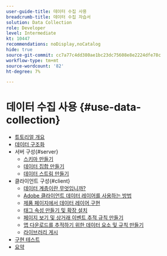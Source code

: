```yaml
---
user-guide-title: 데이터 수집 사용
breadcrumb-title: 데이터 수집 자습서
solution: Data Collection
role: Developer
level: Intermediate
kt: 10447
recommendations: noDisplay,noCatalog
hide: true
source-git-commit: cc7a77c4dd380ae1bc23dc75608e8e2224dfe78c
workflow-type: tm+mt
source-wordcount: '82'
ht-degree: 7%

---
```



# 데이터 수집 사용 {#use-data-collection}

+ [튜토리얼 개요](overview.md)
+ [데이터 구조화](structuring-your-data.md)
+ 서버 구성{#server}
   + [스키마 만들기](configure-the-server/create-a-schema.md)
   + [데이터 집합 만들기](configure-the-server/create-a-dataset.md)
   + [데이터 스트림 만들기](configure-the-server/create-a-datastream.md)
+ 클라이언트 구성{#client}
   + [데이터 계층이란 무엇입니까?](configure-the-client/whats-a-data-layer.md)
   + [Adobe 클라이언트 데이터 레이어를 사용하는 방법](configure-the-client/how-to-use-the-adobe-client-data-layer.md)
   + [제품 페이지에서 데이터 레이어 구현](configure-the-client/implement-product-page-data-layer.md)
   + [태그 속성 만들기 및 확장 설치](configure-the-client/create-a-tags-property-and-install-extensions.md)
   + [페이지 보기 및 상거래 이벤트 추적 규칙 만들기](configure-the-client/create-rules-for-tracking-page-view-and-commerce-events.md)
   + [앱 다운로드를 추적하기 위한 데이터 요소 및 규칙 만들기](configure-the-client/create-a-data-element-and-rule-for-tracking-app-downloads.md)
   + [라이브러리 게시](configure-the-client/publish-the-library.md)
+ [구현 테스트](test-the-implementation.md)
+ [요약](summary.md)
